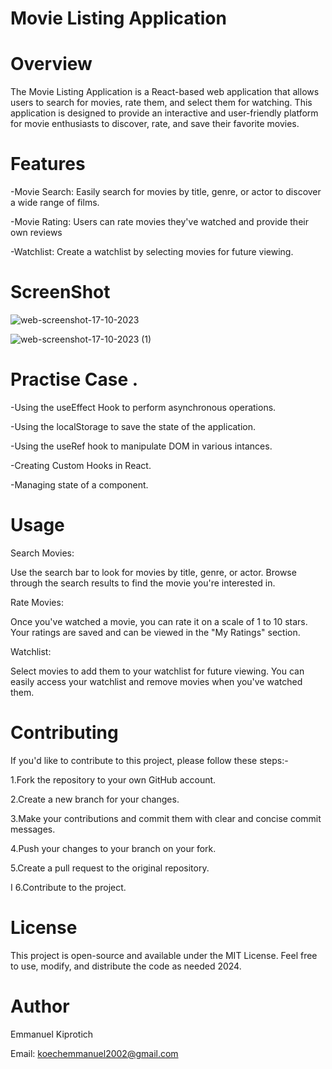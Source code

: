 # Movie Listing Application

# Overview
The Movie Listing Application is a React-based web application that allows users to search for movies, rate them, and select them for watching. 
This application is designed to provide an interactive and user-friendly platform for movie enthusiasts to discover, rate, and save their favorite movies.


# Features
-Movie Search: Easily search for movies by title, genre, or actor to discover a wide range of films.

-Movie Rating: Users can rate movies they've watched and provide their own reviews

-Watchlist: Create a watchlist by selecting movies for future viewing.


# ScreenShot
![web-screenshot-17-10-2023](https://github.com/Emmanuel687/usePopcorn/assets/93251478/ef647a10-a3b8-49bb-88c9-c899ab8b8ed9)

![web-screenshot-17-10-2023 (1)](https://github.com/Emmanuel687/usePopcorn/assets/93251478/85582904-9d48-400b-8a33-a9d615730278)


# Practise Case .

-Using the useEffect Hook to perform asynchronous operations.

-Using the localStorage to save the state of the application.

-Using the useRef hook to manipulate DOM in various intances.

-Creating Custom Hooks in React.

-Managing state of a component.

# Usage
Search Movies:

Use the search bar to look for movies by title, genre, or actor.
Browse through the search results to find the movie you're interested in.

Rate Movies:

Once you've watched a movie, you can rate it on a scale of 1 to 10 stars.
Your ratings are saved and can be viewed in the "My Ratings" section.

Watchlist:

Select movies to add them to your watchlist for future viewing.
You can easily access your watchlist and remove movies when you've watched them.

# Contributing
If you'd like to contribute to this project, please follow these steps:-

1.Fork the repository to your own GitHub account.

2.Create a new branch for your changes.

3.Make your contributions and commit them with clear and concise commit messages.

4.Push your changes to your branch on your fork.

5.Create a pull request to the original repository.

I 6.Contribute to the project.




# License
This project is open-source and available under the MIT License. Feel free to use, modify, and distribute the code as needed 2024.


# Author
Emmanuel Kiprotich

Email: koechemmanuel2002@gmail.com
